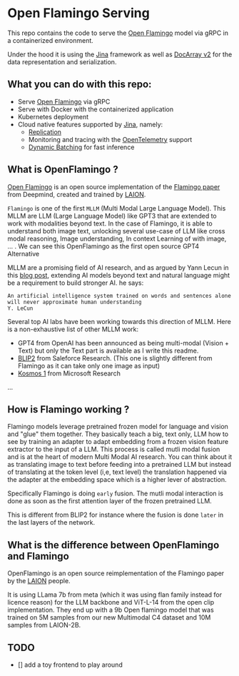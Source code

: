 # Open Flamingo Serving


This repo contains the code to serve the [Open Flamingo](https://laion.ai/blog/open-flamingo/) model via gRPC in a containerized environment.

Under the hood it is using the [Jina](https://github.com/jina-ai/jina) framework as well as [DocArray v2](https://github.com/docarray/docarray/tree/feat-rewrite-v2#readme) for the data representation and serialization.

## What you can do with this repo:

* Serve [Open Flamingo](https://laion.ai/blog/open-flamingo/) via gRPC
* Serve with Docker with the containerized application
* Kubernetes deployment
* Cloud native features supported by [Jina](https://github.com/jina-ai/jina), namely:
  * [Replication](https://docs.jina.ai/concepts/flow/scale-out/)
  * Monitoring and tracing with the [OpenTelemetry](https://docs.jina.ai/cloud-nativeness/opentelemetry/) support
  * [Dynamic Batching](https://docs.jina.ai/concepts/executor/dynamic-batching/) for fast inference 

## What is OpenFlamingo ?

[Open Flamingo](https://laion.ai/blog/open-flamingo/) is an open source implementation of the [Flamingo paper](https://arxiv.org/abs/2204.14198)
from Deepmind, created and trained by [LAION](https://laion.ai/).


`Flamingo` is one of the first `MLLM` (Multi Modal Large Language Model). This MLLM are LLM (Large Language Model) like GPT3 that are extended to work with modalities beyond text. In the case of Flamingo, it is able to understand both image text, 
unlocking several use-case of LLM like cross modal reasoning, Image understanding, In context Learning of with image, ... . We can see this OpenFlamingo as the first open source GPT4 Alternative

MLLM are a promising field of AI research, and as argued by Yann Lecun in this [blog post](https://www.noemamag.com/ai-and-the-limits-of-language/), extending AI models beyond text and natural language might be a requirement to build stronger AI.
he says:
```
An artificial intelligence system trained on words and sentences alone will never approximate human understanding
Y. LeCun
``` 

Several top AI labs have been working towards this direction of MLLM. Here is a non-exhaustive list of other MLLM work:

* GPT4 from OpenAI has been announced as being multi-modal (Vision + Text) but only the Text part is available as I write this readme.
* [BLIP2](https://arxiv.org/abs/2301.12597) from Saleforce Research. (This one is slightly different from Flamingo as it can take only one image as input)
* [Kosmos 1](https://arxiv.org/abs/2302.14045) from Microsoft Research

...


## How is Flamingo working ?

Flamingo models leverage pretrained frozen model for language and vision and "glue" them together. They basically teach a big, text only, LLM how to see by training an adapter to adapt embedding from a frozen vision feature extractor to the input of a LLM.
This process is called mutli modal fusion and is at the heart of modern Multi Modal AI research. You can think about it as translating image to text before feeding into a pretrained LLM but instead of translating at the token level (i,e, text level) the translation
happened via the adapter at the embedding space which is a higher lever of abstraction.


Specifically Flamingo is doing `early` fusion. The mutli modal interaction is done as soon as the first attention layer of the frozen pretrained LLM.


This is different from BLIP2 for instance where the fusion is done `later` in the last layers of the network.

## What is the difference between OpenFlamingo and Flamingo

OpenFlamingo is an open source reimplementation of the Flamingo paper by the [LAION](https://laion.ai/) people.

It is using LLama 7b from meta (which it was using flan family instead for licence reason) for the LLM backbone and ViT-L-14 from the open clip implementation.
They end up with a 9b Open flamingo model that was trained on  5M samples from our new Multimodal C4 dataset and 10M samples from LAION-2B.



## TODO


- [] add a toy frontend to play around











